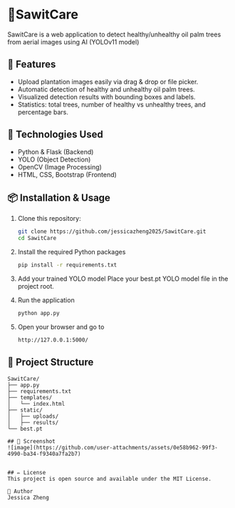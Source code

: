 # 🌴SawitCare
SawitCare is a web application to detect healthy/unhealthy oil palm trees from aerial images using AI (YOLOv11 model)

## 🚀 Features

- Upload plantation images easily via drag & drop or file picker.
- Automatic detection of healthy and unhealthy oil palm trees.
- Visualized detection results with bounding boxes and labels.
- Statistics: total trees, number of healthy vs unhealthy trees, and percentage bars.

## 🧰 Technologies Used
- Python & Flask (Backend)
- YOLO (Object Detection)
- OpenCV (Image Processing)
- HTML, CSS, Bootstrap (Frontend)


## 📦 Installation & Usage

1. Clone this repository:

   ```bash
   git clone https://github.com/jessicazheng2025/SawitCare.git
   cd SawitCare

2. Install the required Python packages
   ```bash
   pip install -r requirements.txt

3. Add your trained YOLO model
Place your best.pt YOLO model file in the project root.

4. Run the application
   ```bash
   python app.py

5. Open your browser and go to
   ```bash
   http://127.0.0.1:5000/


## 📂 Project Structure
```plaintext
SawitCare/
├── app.py
├── requirements.txt
├── templates/
│   └── index.html
├── static/
│   ├── uploads/
│   ├── results/
└── best.pt

## 📸 Screenshot
![image](https://github.com/user-attachments/assets/0e58b962-99f3-4990-ba34-f9340a7fa2b7)


## ✏️ License
This project is open source and available under the MIT License.

🙌 Author
Jessica Zheng
